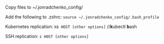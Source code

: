Copy files to ~/.jonradchenko_config/

Add the following to .zshrc:
`source ~/.jonradchenko_config/.bash_profile`

Kubernetes replication: `kb HOST [other options]` //**k**ubectl **b**ash

SSH replication: `s HOST [other options]`
